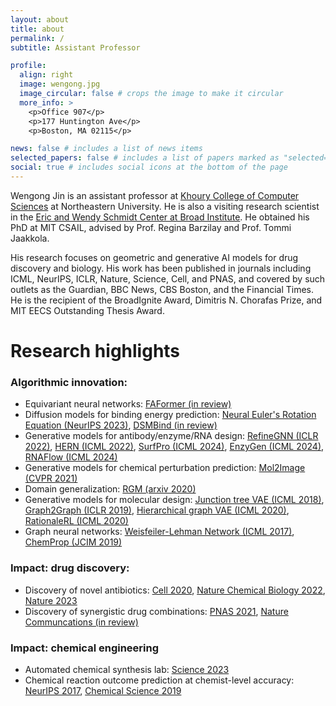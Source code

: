 ```yaml
---
layout: about
title: about
permalink: /
subtitle: Assistant Professor

profile:
  align: right
  image: wengong.jpg
  image_circular: false # crops the image to make it circular
  more_info: >
    <p>Office 907</p>
    <p>177 Huntington Ave</p>
    <p>Boston, MA 02115</p>

news: false # includes a list of news items
selected_papers: false # includes a list of papers marked as "selected={true}"
social: true # includes social icons at the bottom of the page
---
```


Wengong Jin is an assistant professor at [Khoury College of Computer Sciences](https://www.khoury.northeastern.edu/) at Northeastern University. He is also a visiting research scientist in the [Eric and Wendy Schmidt Center at Broad Institute](https://www.broadinstitute.org/ewsc). He obtained his PhD at MIT CSAIL, advised by Prof. Regina Barzilay and Prof. Tommi Jaakkola.

His research focuses on geometric and generative AI models for drug discovery and biology. His work has been published in journals including ICML, NeurIPS, ICLR, Nature, Science, Cell, and PNAS, and covered by such outlets as the Guardian, BBC News, CBS Boston, and the Financial Times. He is the recipient of the BroadIgnite Award, Dimitris N. Chorafas Prize, and MIT EECS Outstanding Thesis Award.

# Research highlights

### Algorithmic innovation:
 * Equivariant neural networks: [FAFormer (in review)](https://arxiv.org/pdf/2406.09586)
 * Diffusion models for binding energy prediction: [Neural Euler's Rotation Equation (NeurIPS 2023)](https://proceedings.neurips.cc/paper_files/paper/2023/file/6a45a1b0697ee086bd8bf494cacc6567-Paper-Conference.pdf), [DSMBind (in review)](https://www.biorxiv.org/content/10.1101/2023.12.10.570461v1.full.pdf)
 * Generative models for antibody/enzyme/RNA design: [RefineGNN (ICLR 2022)](https://arxiv.org/pdf/2110.04624), [HERN (ICML 2022)](https://arxiv.org/pdf/2207.06616), [SurfPro (ICML 2024)](https://arxiv.org/pdf/2405.06693), [EnzyGen (ICML 2024)](https://arxiv.org/pdf/2405.08205), [RNAFlow (ICML 2024)](https://arxiv.org/pdf/2405.18768)
 * Generative models for chemical perturbation prediction: [Mol2Image (CVPR 2021)](https://openaccess.thecvf.com/content/CVPR2021/papers/Yang_Mol2Image_Improved_Conditional_Flow_Models_for_Molecule_to_Image_Synthesis_CVPR_2021_paper.pdf)
 * Domain generalization: [RGM (arxiv 2020)](https://arxiv.org/pdf/2006.03908)
 * Generative models for molecular design: [Junction tree VAE (ICML 2018)](https://proceedings.mlr.press/v80/jin18a/jin18a.pdf), [Graph2Graph (ICLR 2019)](https://arxiv.org/pdf/1812.01070), [Hierarchical graph VAE (ICML 2020)](https://proceedings.mlr.press/v119/jin20a/jin20a.pdf), [RationaleRL (ICML 2020)](https://proceedings.mlr.press/v119/jin20b/jin20b.pdf)
 * Graph neural networks: [Weisfeiler-Lehman Network (ICML 2017)](https://proceedings.mlr.press/v70/lei17a/lei17a.pdf), [ChemProp (JCIM 2019)](https://pubs.acs.org/doi/pdf/10.1021/acs.jcim.9b00237)

### Impact: drug discovery:
 * Discovery of novel antibiotics: [Cell 2020](https://www.cell.com/cell/fulltext/S0092-8674(20)30102-1), [Nature Chemical Biology 2022](https://drive.google.com/file/d/1RtWLbWGwVqEGJKfyVGSwYDoOWohkTt4f/view), [Nature 2023](https://www.nature.com/articles/s41586-023-06887-8)
 * Discovery of synergistic drug combinations: [PNAS 2021](https://www.pnas.org/doi/abs/10.1073/pnas.2105070118), [Nature Communcations (in review)](https://chemrxiv.org/engage/chemrxiv/article-details/662fbd42418a5379b008668e)

### Impact: chemical engineering
 * Automated chemical synthesis lab: [Science 2023](https://www.science.org/doi/abs/10.1126/science.adi1407)
 * Chemical reaction outcome prediction at chemist-level accuracy: [NeurIPS 2017](https://proceedings.neurips.cc/paper_files/paper/2017/file/ced556cd9f9c0c8315cfbe0744a3baf0-Paper.pdf), [Chemical Science 2019](https://pubs.rsc.org/en/content/articlehtml/2019/sc/c8sc04228d)
